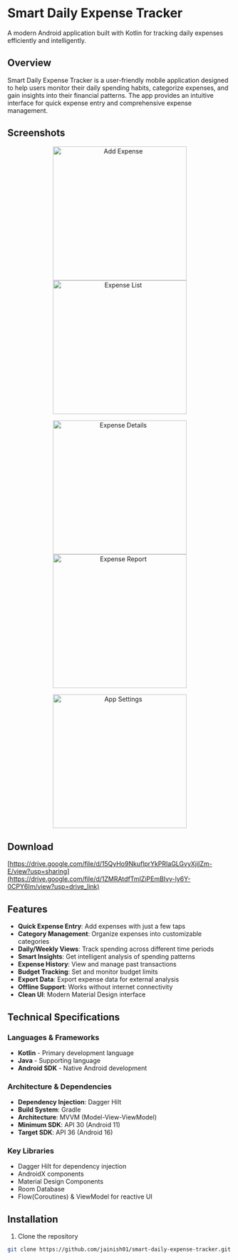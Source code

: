 # Smart Daily Expense Tracker

A modern Android application built with Kotlin for tracking daily expenses efficiently and intelligently.

## Overview

Smart Daily Expense Tracker is a user-friendly mobile application designed to help users monitor their daily spending habits, categorize expenses, and gain insights into their financial patterns. The app provides an intuitive interface for quick expense entry and comprehensive expense management.

## Screenshots

<p align="center">
  <img src="https://github.com/user-attachments/assets/523bbc8a-d7d9-43ff-b981-a9bffa0384fd" alt="Add Expense" width="300"/>
  <img src="https://github.com/user-attachments/assets/f1d6380f-8fbd-476c-a427-233755c58d90" alt="Expense List" width="300"/>
</p>

<p align="center">
  <img src="https://github.com/user-attachments/assets/7d0af91d-2be5-49e8-9c1e-b89c00741aa4" alt="Expense Details" width="300"/>
  <img src="https://github.com/user-attachments/assets/e4e173ae-b328-4040-b6e0-b2f744142030" alt="Expense Report" width="300"/>
</p>

<p align="center">
  <img src="https://github.com/user-attachments/assets/fd5ecfc9-25d4-4e48-88ef-237f6a5a0818" alt="App Settings" width="300"/>
</p>


## Download
[https://drive.google.com/file/d/15QyHo9NkuflprYkPRIaGLGvyXjiIZm-E/view?usp=sharing](https://drive.google.com/file/d/1ZMRAtdfTmIZiPEmBIvy-ly6Y-0CPY6Im/view?usp=drive_link)

## Features

- **Quick Expense Entry**: Add expenses with just a few taps
- **Category Management**: Organize expenses into customizable categories
- **Daily/Weekly Views**: Track spending across different time periods
- **Smart Insights**: Get intelligent analysis of spending patterns
- **Expense History**: View and manage past transactions
- **Budget Tracking**: Set and monitor budget limits
- **Export Data**: Export expense data for external analysis
- **Offline Support**: Works without internet connectivity
- **Clean UI**: Modern Material Design interface

## Technical Specifications

### Languages & Frameworks
- **Kotlin** - Primary development language
- **Java** - Supporting language
- **Android SDK** - Native Android development

### Architecture & Dependencies
- **Dependency Injection**: Dagger Hilt
- **Build System**: Gradle
- **Architecture**: MVVM (Model-View-ViewModel)
- **Minimum SDK**: API 30 (Android 11)
- **Target SDK**: API 36 (Android 16)

### Key Libraries
- Dagger Hilt for dependency injection
- AndroidX components
- Material Design Components
- Room Database
- Flow(Coroutines) & ViewModel for reactive UI

## Installation

1. Clone the repository
```bash
git clone https://github.com/jainish01/smart-daily-expense-tracker.git
